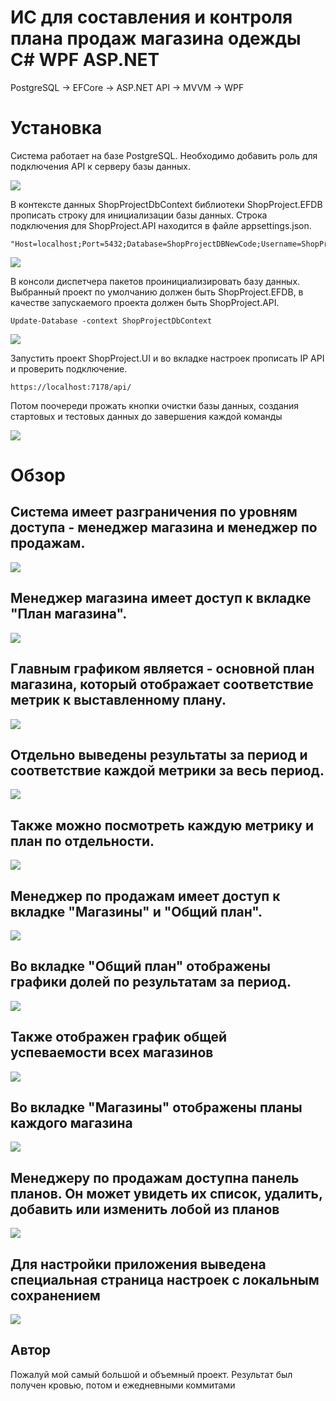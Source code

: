 # ИС для составления и контроля плана продаж магазина одежды C# WPF ASP.NET
PostgreSQL -> EFCore -> ASP.NET API -> MVVM -> WPF

# Установка
Система работает на базе PostgreSQL. Необходимо добавить роль для подключения API к серверу базы данных.

![](https://github.com/LuisanArgoose/ShopProject/blob/master/Screenshots/PGRole.png)

В контексте данных ShopProjectDbContext библиотеки ShopProject.EFDB прописать строку для инициализации базы данных. Строка подключения для ShopProject.API находится в файле appsettings.json.
```
"Host=localhost;Port=5432;Database=ShopProjectDBNewCode;Username=ShopProject.API;Password=Underware"
```
![](https://github.com/LuisanArgoose/ShopProject/blob/master/Screenshots/SetInitConnectionString.png)

В консоли диспетчера пакетов проинициализировать базу данных. Выбранный проект по умолчанию должен быть ShopProject.EFDB, в качестве запускаемого проекта должен быть ShopProject.API.
```
Update-Database -context ShopProjectDbContext
```
![](https://github.com/LuisanArgoose/ShopProject/blob/master/Screenshots/UpdateCommand.png)

Запустить проект ShopProject.UI и во вкладке настроек прописать IP API и проверить подключение.
```
https://localhost:7178/api/
```
Потом поочереди прожать кнопки очистки базы данных, создания стартовых и тестовых данных до завершения каждой команды

![](https://github.com/LuisanArgoose/ShopProject/blob/master/Screenshots/InitClient.png)

# Обзор
## Система имеет разграничения по уровням доступа - менеджер магазина и менеджер по продажам.
![](https://github.com/LuisanArgoose/ShopProject/blob/master/Screenshots/SingIn.png)

## Менеджер магазина имеет доступ к вкладке "План магазина".
![](https://github.com/LuisanArgoose/ShopProject/blob/master/Screenshots/ManagerProfile.png)

## Главным графиком является - основной план магазина, который отображает соответствие метрик к выставленному плану.
![](https://github.com/LuisanArgoose/ShopProject/blob/master/Screenshots/ManagerMainPlan1.png)

## Отдельно выведены результаты за период и соответствие каждой метрики за весь период.
![](https://github.com/LuisanArgoose/ShopProject/blob/master/Screenshots/ManagerMainPlan2.png)

## Также можно посмотреть каждую метрику и план по отдельности.
![](https://github.com/LuisanArgoose/ShopProject/blob/master/Screenshots/ManagerMainPlan3.png)

## Менеджер по продажам имеет доступ к вкладке "Магазины" и "Общий план".
![](https://github.com/LuisanArgoose/ShopProject/blob/master/Screenshots/SalesManagerProfile.png)

## Во вкладке "Общий план" отображены графики долей по результатам за период.
![](https://github.com/LuisanArgoose/ShopProject/blob/master/Screenshots/SalesManagerShopsPlan1.png)

## Также отображен график общей успеваемости всех магазинов
![](https://github.com/LuisanArgoose/ShopProject/blob/master/Screenshots/SalesManagerShopsPlan2.png)

## Во вкладке "Магазины" отображены планы каждого магазина
![](https://github.com/LuisanArgoose/ShopProject/blob/master/Screenshots/SalesManagerShopMainPlan1.png)

## Менеджеру по продажам доступна панель планов. Он может увидеть их список, удалить, добавить или изменить лобой из планов
![](https://github.com/LuisanArgoose/ShopProject/blob/master/Screenshots/SalesManagerShopMainPlan2.png)

## Для настройки приложения выведена специальная страница настроек с локальным сохранением
![](https://github.com/LuisanArgoose/ShopProject/blob/master/Screenshots/Settings.png)

## Автор
Пожалуй мой самый большой и объемный проект. Результат был получен кровью, потом и ежедневными коммитами
